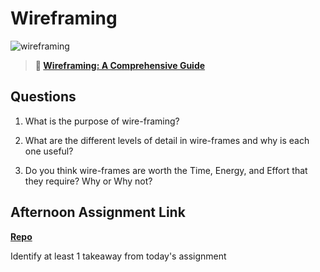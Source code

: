 # Wireframing

![wireframing](https://bcw.blob.core.windows.net/public/img/courses/2293087935019893)

> **📖 [Wireframing: A Comprehensive Guide](https://codeworksacademy.com/fs-student-guide/resources/wk1/06-Wireframing)**

## Questions

1. What is the purpose of wire-framing? 

2. What are the different levels of detail in wire-frames and why is each one useful?

3. Do you think wire-frames are worth the Time, Energy, and Effort that they require? Why or Why not?

## Afternoon Assignment Link

**[Repo](https://github.com/HarrisonWheeler/<ASSIGNMENT_REPO>)**

Identify at least 1 takeaway from today's assignment

